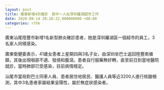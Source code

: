 ```yaml
---
layout: post
title: 廣東新增4宗確診　其中一人在深圳羅湖超市工作
date: 2020-08-14 20:28:22.000000000 +08:00
categories: rthk
---
```


廣東汕尾陸豐市新增1名新型肺炎確診患者，她是深圳羅湖區一個超市的員工，3名家人同樣感染。

廣東衛健委表示，41歲女患者上星期四與3名子女，由深圳坐巴士返回陸豐南塘鎮，其後出現咽部不適、發燒和腹瀉。患者自行服藥無好轉，直至前日到當地醫院就診，當時肺部已受感染，目前病情穩定。

汕尾市當局對巴士同車人員、患者居住地居民、醫護人員等近3200人進行核酸檢測，其中3名患者家屬結果呈陽性，屬於無症狀感染者。
